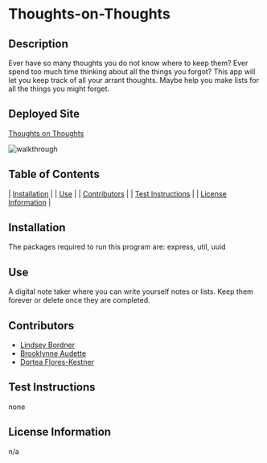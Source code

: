 # Thoughts-on-Thoughts

## Description
Ever have so many thoughts you do not know where to keep them? Ever spend too much time thinking about all the things you forgot? This app will let you keep track of all your arrant thoughts. Maybe help you make lists for all the things you might forget.

## Deployed Site
[Thoughts on Thoughts](https://thoughts-on-thoughts.herokuapp.com/)

![walkthrough](./assets/walkthrough.gif)

## Table of Contents
  
| [Installation](#installation) |
| [Use](#use) |
| [Contributors](#contributors) |
| [Test Instructions](#test-instructions) |
| [License Information](#license-information) |
    
## Installation
The packages required to run this program are: express, util, uuid
  
## Use
A digital note taker where you can write yourself notes or lists. Keep them forever or delete once they are completed. 
  
## Contributors
- [Lindsey Bordner](https://github.com/LindseyM20)
- [Brooklynne Audette](https://github.com/B-Audette)
- [Dortea Flores-Kestner](https://github.com/dfkestner)
  
## Test Instructions
none
  
## License Information
n/a

  